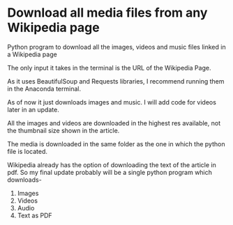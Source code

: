 # Download all media files from any Wikipedia page

Python program to download all the images, videos and music files linked in a Wikipedia page

The only input it takes in the terminal is the URL of the Wikipedia Page.

As it uses BeautifulSoup and Requests libraries, I recommend running them in the Anaconda terminal.

As of now it just downloads images and music. I will add code for videos later in an update.

All the images and videos are downloaded in the highest res available, not the thumbnail size shown in the article.

The media is downloaded in the same folder as the one in which the python file is located.

Wikipedia already has the option of downloading the text of the article in pdf. So my final update probably will be a single python program which downloads- 
1. Images
2. Videos
3. Audio
4. Text as PDF
